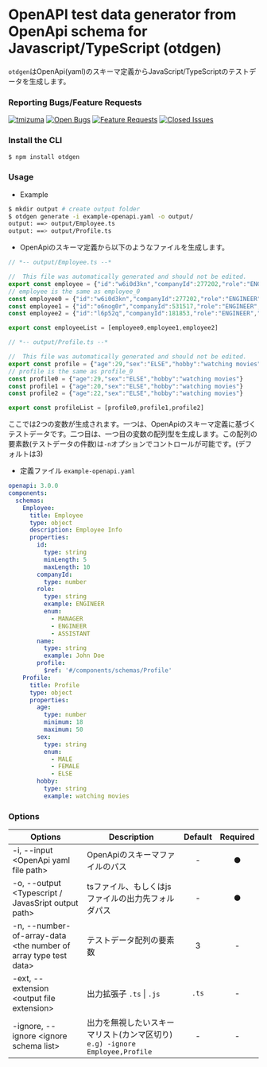 # OpenAPI test data generator from OpenApi schema for Javascript/TypeScript (otdgen)

`otdgen`はOpenApi(yaml)のスキーマ定義からJavaScript/TypeScriptのテストデータを生成します。

### Reporting Bugs/Feature Requests
[![tmizuma](https://circleci.com/gh/tmizuma/openapi-test-data-generator.svg?style=svg)](https://github.com/tmizuma/openapi-test-data-generator) [![Open Bugs](https://img.shields.io/github/issues/tmizuma/openapi-test-data-generator/bug?color=d73a4a&label=bugs)](https://github.com/tmizuma/openapi-test-data-generator/issues?q=is%3Aissue+is%3Aopen+label%3Abug) [![Feature Requests](https://img.shields.io/github/issues/tmizuma/openapi-test-data-generator/feature-request?color=ff9001&label=feature%20requests)](https://github.com/tmizuma/openapi-test-data-generator/issues?q=is%3Aissue+label%3Afeature-request+is%3Aopen) [![Closed Issues](https://img.shields.io/github/issues-closed/tmizuma/openapi-test-data-generator/feature-request?color=%2325CC00&label=issues%20closed)](https://github.com/tmizuma/openapi-test-data-generator/issues?q=is%3Aissue+is%3Aclosed+)

### Install the CLI

```bash
$ npm install otdgen
```

### Usage

- Example
```bash
$ mkdir output # create output folder
$ otdgen generate -i example-openapi.yaml -o output/
output: ==> output/Employee.ts
output: ==> output/Profile.ts
```

- OpenApiのスキーマ定義から以下のようなファイルを生成します。

```ts
// *-- output/Employee.ts --*

//  This file was automatically generated and should not be edited.
export const employee = {"id":"w6i0d3kn","companyId":277202,"role":"ENGINEER","name":"John Doe","profile":{"age":48,"sex":"ELSE","hobby":"watching movies"}}
// employee is the same as employee_0
const employee0 = {"id":"w6i0d3kn","companyId":277202,"role":"ENGINEER","name":"John Doe","profile":{"age":48,"sex":"ELSE","hobby":"watching movies"}}
const employee1 = {"id":"o6nog0r","companyId":531517,"role":"ENGINEER","name":"John Doe","profile":{"age":30,"sex":"MALE","hobby":"watching movies"}}
const employee2 = {"id":"l6p52q","companyId":181853,"role":"ENGINEER","name":"John Doe","profile":{"age":38,"sex":"FEMALE","hobby":"watching movies"}}

export const employeeList = [employee0,employee1,employee2]

// *-- output/Profile.ts --*

//  This file was automatically generated and should not be edited.
export const profile = {"age":29,"sex":"ELSE","hobby":"watching movies"}
// profile is the same as profile_0
const profile0 = {"age":29,"sex":"ELSE","hobby":"watching movies"}
const profile1 = {"age":20,"sex":"ELSE","hobby":"watching movies"}
const profile2 = {"age":22,"sex":"ELSE","hobby":"watching movies"}

export const profileList = [profile0,profile1,profile2]

```

ここでは2つの変数が生成されます。一つは、OpenApiのスキーマ定義に基づくテストデータです。二つ目は、一つ目の変数の配列型を生成します。この配列の要素数(テストデータの件数)は`-n`オプションでコントロールが可能です。(デフォルトは3)

- 定義ファイル `example-openapi.yaml`
```yaml
openapi: 3.0.0
components:
  schemas:
    Employee:
      title: Employee
      type: object
      description: Employee Info
      properties:
        id:
          type: string
          minLength: 5
          maxLength: 10
        companyId:
          type: number
        role:
          type: string
          example: ENGINEER
          enum:
            - MANAGER
            - ENGINEER
            - ASSISTANT
        name:
          type: string
          example: John Doe
        profile:
          $ref: '#/components/schemas/Profile'
    Profile:
      title: Profile
      type: object
      properties:
        age:
          type: number
          minimum: 18
          maximum: 50
        sex:
          type: string
          enum:
            - MALE
            - FEMALE
            - ELSE
        hobby:
          type: string
          example: watching movies
```

### Options

| Options | Description |  Default |Required
| --- | --- | :---: | :---: |
| -i, --input \<OpenApi yaml file path\> | OpenApiのスキーマファイルのパス | - |● |
| -o, --output \<Typescript / JavasSript output path\> | tsファイル、もしくはjsファイルの出力先フォルダパス | - |● |
| -n, --number-of-array-data \<the number of array type test data\> | テストデータ配列の要素数 | 3 | - |
| -ext, --extension \<output file extension\> | 出力拡張子 `.ts` \| `.js` | `.ts` | - |
| -ignore, --ignore \<ignore schema list\> | 出力を無視したいスキーマリスト(カンマ区切り) `e.g) -ignore Employee,Profile` | - | - |